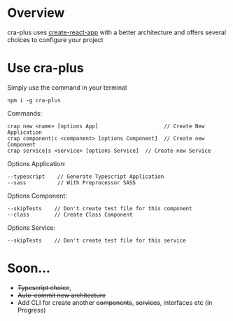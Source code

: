 # Overview

cra-plus uses [create-react-app](https://github.com/facebook/create-react-app) with a better architecture and offers several choices to configure your project

# Use cra-plus

Simply use the command in your terminal

```
npm i -g cra-plus
```

Commands:

```
crap new <name> [options App]                     // Create New Application
crap component|c <component> [options Component]  // Create new Component
crap service|s <service> [options Service]  // Create new Service
```

Options Application:

```
--typescript    // Generate Typescript Application
--sass          // With Preprocessor SASS
```

Options Component:

```
--skipTests    // Don't create test file for this component
--class        // Create Class Component
```

Options Service:

```
--skipTests    // Don't create test file for this service
```

# Soon...

- ~~Typescript choice~~,
- ~~Auto-commit new architecture~~
- Add CLI for create another ~~components~~, ~~services~~, interfaces etc (in Progress)
